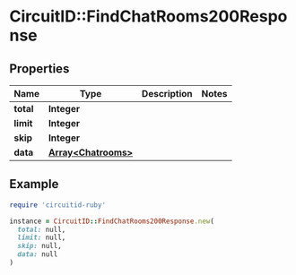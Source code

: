 # CircuitID::FindChatRooms200Response

## Properties

| Name | Type | Description | Notes |
| ---- | ---- | ----------- | ----- |
| **total** | **Integer** |  |  |
| **limit** | **Integer** |  |  |
| **skip** | **Integer** |  |  |
| **data** | [**Array&lt;Chatrooms&gt;**](Chatrooms.md) |  |  |

## Example

```ruby
require 'circuitid-ruby'

instance = CircuitID::FindChatRooms200Response.new(
  total: null,
  limit: null,
  skip: null,
  data: null
)
```

